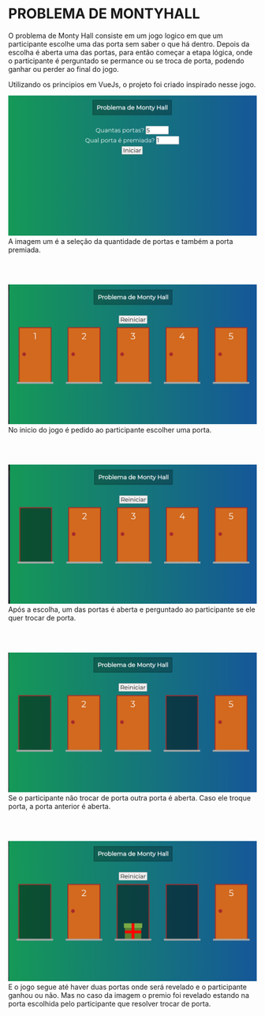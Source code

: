# PROBLEMA DE MONTYHALL 

O problema de Monty Hall consiste em um jogo logico em que um participante escolhe uma das porta sem saber o que há dentro. Depois da escolha é aberta uma das portas, para então começar a etapa lógica, onde o participante é perguntado se permance ou se troca de porta, podendo ganhar ou perder ao final do jogo. 

Utilizando os principios em VueJs, o projeto foi criado inspirado nesse jogo.

![img1](./img/img1.png)
A imagem um é a seleção da quantidade de portas e também a porta premiada. 


<br>
<br>

![img2](./img/img2.png)
No inicio do jogo é pedido ao participante escolher uma porta.

<br>
<br>


![img3](./img/img3.png)
Após a escolha, um das portas é aberta e perguntado ao participante se ele quer trocar de porta.

<br>
<br>

![img4](./img/img4.png)
Se o participante não trocar de porta outra porta é aberta. Caso ele troque porta, a porta anterior é aberta. 

<br>
<br>

![img5](./img/img5.png)
E o jogo segue até haver duas portas onde será revelado e o participante ganhou ou não. Mas no caso da imagem o premio foi revelado estando na porta escolhida pelo participante que resolver trocar de porta. 